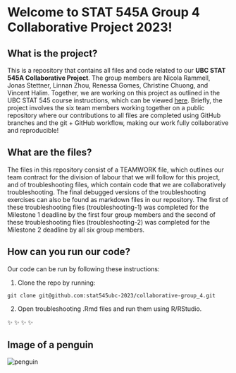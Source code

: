 # Welcome to STAT 545A Group 4 Collaborative Project 2023!

## What is the project?
This is a repository that contains all files and code related to our **UBC STAT 545A Collaborative Project**. The group members are Nicola Rammell, Jonas Stettner, Linnan Zhou, Renessa Gomes, Christine Chuong, and Vincent Halim. Together, we are working on this project as outlined in the UBC STAT 545 course instructions, which can be viewed [here](https://stat545.stat.ubc.ca/collaborative-project/milestone1/). Briefly, the project involves the six team members working together on a public repository where our contributions to all files are completed using GitHub branches and the git + GitHub workflow, making our work fully collaborative and reproducible!

## What are the files?
The files in this repository consist of a TEAMWORK file, which outlines our team contract for the division of labour that we will follow for this project, and of troubleshooting files, which contain code that we are collaboratively troubleshooting. The final debugged versions of the troubleshooting exercises can also be found as markdown files in our repository. The first of these troubleshooting files (troubleshooting-1) was completed for the Milestone 1 deadline by the first four group members and the second of these troubleshooting files (troubleshooting-2) was completed for the Milestone 2 deadline by all six group members. 

## How can you run our code?

Our code can be run by following these instructions:
1. Clone the repo by running:
```
git clone git@github.com:stat545ubc-2023/collaborative-group_4.git
```
2. Open troubleshooting .Rmd files and run them using R/RStudio. 


:sparkles: :sparkles: :sparkles: :sparkles:


## Image of a penguin 
![penguin](https://c8.alamy.com/comp/2G1XX6W/the-fairy-penguin-is-going-down-to-the-water-2G1XX6W.jpg)
